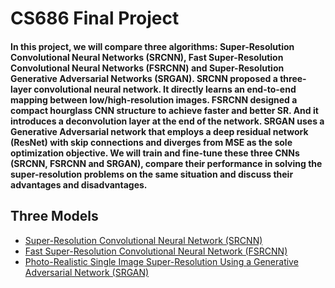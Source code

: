 # CS686 Final Project 

#### In this project, we will compare three algorithms: Super-Resolution Convolutional Neural Networks (SRCNN), Fast Super-Resolution Convolutional Neural Networks (FSRCNN) and Super-Resolution Generative Adversarial Networks (SRGAN). SRCNN proposed a three-layer convolutional neural network. It directly learns an end-to-end mapping between low/high-resolution images. FSRCNN designed a compact hourglass CNN structure to achieve faster and better SR. And it introduces a deconvolution layer at the end of the network. SRGAN uses a Generative Adversarial network that employs a deep residual network (ResNet) with skip connections and diverges from MSE as the sole optimization objective. We will train and fine-tune these three CNNs (SRCNN, FSRCNN and SRGAN), compare their performance in solving the super-resolution problems on the same situation and discuss their advantages and disadvantages.


## Three Models
-  [Super-Resolution Convolutional Neural Network (SRCNN)](https://arxiv.org/abs/1501.00092)
-  [Fast Super-Resolution Convolutional Neural Network (FSRCNN)](https://arxiv.org/abs/1608.00367)
-  [Photo-Realistic Single Image Super-Resolution Using a Generative Adversarial Network (SRGAN)](https://arxiv.org/abs/1609.04802)
